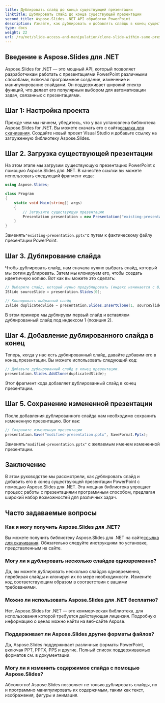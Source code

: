 ```yaml
---
title: Дублировать слайд до конца существующей презентации
linktitle: Дублировать слайд до конца существующей презентации
second_title: Aspose.Slides .NET API обработки PowerPoint
description: Узнайте, как дублировать и добавлять слайды в конец существующей презентации PowerPoint с помощью Aspose.Slides для .NET. В этом пошаговом руководстве представлены примеры исходного кода, а также описаны настройка, дублирование слайдов, модификация и многое другое.
type: docs
weight: 22
url: /ru/net/slide-access-and-manipulation/clone-slide-within-same-presentation-to-end/
---
```


## Введение в Aspose.Slides для .NET

Aspose.Slides for .NET — это мощный API, который позволяет разработчикам работать с презентациями PowerPoint различными способами, включая программное создание, изменение и манипулирование слайдами. Он поддерживает широкий спектр функций, что делает его популярным выбором для автоматизации задач, связанных с презентациями.

## Шаг 1: Настройка проекта

 Прежде чем мы начнем, убедитесь, что у вас установлена библиотека Aspose.Slides for .NET. Вы можете скачать его с сайта[ссылка для скачивания](https://releases.aspose.com/slides/net/). Создайте новый проект Visual Studio и добавьте ссылку на загруженную библиотеку Aspose.Slides.

## Шаг 2. Загрузка существующей презентации

На этом этапе мы загрузим существующую презентацию PowerPoint с помощью Aspose.Slides для .NET. В качестве ссылки вы можете использовать следующий фрагмент кода:

```csharp
using Aspose.Slides;

class Program
{
    static void Main(string[] args)
    {
        // Загрузите существующую презентацию
        Presentation presentation = new Presentation("existing-presentation.pptx");
    }
}
```

 Заменять`"existing-presentation.pptx"`с путем к фактическому файлу презентации PowerPoint.

## Шаг 3. Дублирование слайда

Чтобы дублировать слайд, нам сначала нужно выбрать слайд, который мы хотим дублировать. Затем мы клонируем его, чтобы создать идентичную копию. Вот как вы можете это сделать:

```csharp
// Выберите слайд, который нужно продублировать (индекс начинается с 0)
ISlide sourceSlide = presentation.Slides[0];

// Клонировать выбранный слайд
ISlide duplicatedSlide = presentation.Slides.InsertClone(1, sourceSlide);
```

В этом примере мы дублируем первый слайд и вставляем дублированный слайд под индексом 1 (позиция 2).

## Шаг 4. Добавление дублированного слайда в конец

Теперь, когда у нас есть дублированный слайд, давайте добавим его в конец презентации. Вы можете использовать следующий код:

```csharp
// Добавьте дублированный слайд в конец презентации.
presentation.Slides.AddClone(duplicatedSlide);
```

Этот фрагмент кода добавляет дублированный слайд в конец презентации.

## Шаг 5. Сохранение измененной презентации

После добавления дублированного слайда нам необходимо сохранить измененную презентацию. Вот как:

```csharp
// Сохраните измененную презентацию
presentation.Save("modified-presentation.pptx", SaveFormat.Pptx);
```

 Заменять`"modified-presentation.pptx"` с желаемым именем измененной презентации.

## Заключение

В этом руководстве мы рассмотрели, как дублировать слайд и добавить его в конец существующей презентации PowerPoint с помощью Aspose.Slides для .NET. Эта мощная библиотека упрощает процесс работы с презентациями программным способом, предлагая широкий набор возможностей для различных задач.

## Часто задаваемые вопросы

### Как я могу получить Aspose.Slides для .NET?

 Вы можете получить библиотеку Aspose.Slides для .NET на сайте[ссылка для скачивания](https://releases.aspose.com/slides/net/). Обязательно следуйте инструкциям по установке, представленным на сайте.

### Могу ли я дублировать несколько слайдов одновременно?

Да, вы можете дублировать несколько слайдов одновременно, перебирая слайды и клонируя их по мере необходимости. Измените код соответствующим образом в соответствии с вашими требованиями.

### Можно ли использовать Aspose.Slides для .NET бесплатно?

Нет, Aspose.Slides for .NET — это коммерческая библиотека, для использования которой требуется действующая лицензия. Подробную информацию о ценах можно найти на веб-сайте Aspose.

### Поддерживает ли Aspose.Slides другие форматы файлов?

Да, Aspose.Slides поддерживает различные форматы PowerPoint, включая PPT, PPTX, PPS и другие. Полный список поддерживаемых форматов см. в документации.

### Могу ли я изменить содержимое слайда с помощью Aspose.Slides?

Абсолютно! Aspose.Slides позволяет не только дублировать слайды, но и программно манипулировать их содержимым, таким как текст, изображения, фигуры и анимация.